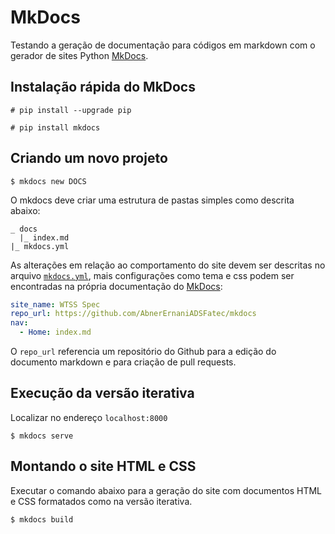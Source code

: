 # MkDocs
Testando a geração de documentação para códigos em markdown com o gerador de sites Python [MkDocs](https://www.mkdocs.org/).

## Instalação rápida do MkDocs
~~~shell
# pip install --upgrade pip
~~~
~~~shell
# pip install mkdocs
~~~

## Criando um novo projeto
~~~shell
$ mkdocs new DOCS
~~~

O mkdocs deve criar uma estrutura de pastas simples como descrita abaixo:
```
_ docs
  |_ index.md
|_ mkdocs.yml
```

As alterações em relação ao comportamento do site devem ser descritas no arquivo [`mkdocs.yml`](./mkdocs.yml), mais configurações como tema e css podem ser encontradas na própria documentação do [MkDocs](https://www.mkdocs.org/user-guide/configuration/#edit_uri):
~~~yml
site_name: WTSS Spec
repo_url: https://github.com/AbnerErnaniADSFatec/mkdocs
nav:
  - Home: index.md
~~~
O `repo_url` referencia um repositório do Github para a edição do documento markdown e para criação de pull requests.

## Execução da versão iterativa
Localizar no endereço `localhost:8000`
~~~shell
$ mkdocs serve
~~~

## Montando o site HTML e CSS
Executar o comando abaixo para a geração do site com documentos HTML e CSS formatados como na versão iterativa.
~~~shell
$ mkdocs build
~~~
